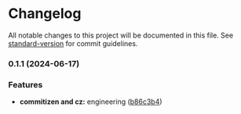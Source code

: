 # Changelog

All notable changes to this project will be documented in this file. See [standard-version](https://github.com/conventional-changelog/standard-version) for commit guidelines.

### 0.1.1 (2024-06-17)


### Features

* **commitizen and cz:** engineering ([b86c3b4](https://github.com/ArcMichael/decentralizedtradedesk/commit/b86c3b471605fc65882f78aa205b9d6f5c9ac9c7))
